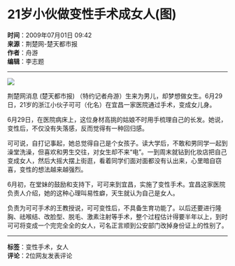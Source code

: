 # 21岁小伙做变性手术成女人(图)

**时间**：2009年07月01日 09:42  
**来源**：荆楚网-楚天都市报  
**作者**：舟游  
**编辑**：李志题  

---

![](http://img.ifeng.com/hres/200907/01/09/a8fb54b417ca3aa9e50bfd1883048784.jpg)

荆楚网消息 (楚天都市报) （特约记者舟游）生来为男儿，却梦想做女生。6月29日，21岁的浙江小伙子可可（化名）在宜昌一家医院通过手术，变成女儿身。

6月29日，在医院病床上，这位身材高挑的姑娘不时用手梳理自己的长发。她说，变性后，不仅没有失落感，反而觉得有一种回归感。

可可说，自打记事起，她总觉得自己是个女孩子。读大学后，不敢和男同学一起到澡堂洗澡，但喜欢和男生交往，对女生却不来“电”。一到周末就钻到化妆店把自己变成女人，然后大摇大摆上街逛，看着同学们面对面都没有认出来，心里暗自窃喜，变性的想法越来越强烈。

6月初，在堂妹的鼓励和支持下，可可来到宜昌，实施了变性手术。宜昌这家医院负责人介绍，她的这种心理叫易性癖，天生就认为自己是女人。

负责为可可手术的王教授说，可可变性后，不具备生育功能了。以后还要进行隆胸、祛喉结、改脸型、脱毛、激素注射等手术，整个过程估计得要半年以上，到时可可将变成一个完完全全的女人，可名正言顺到公安部门改掉身份证上的性别了。

---  

**标签**：变性手术，女人  
**评论**：2位网友发表评论  